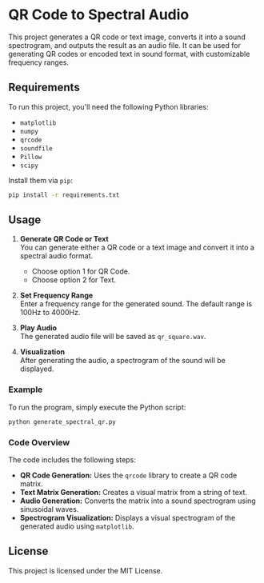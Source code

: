 # QR Code to Spectral Audio

This project generates a QR code or text image, converts it into a sound spectrogram, and outputs the result as an audio file. It can be used for generating QR codes or encoded text in sound format, with customizable frequency ranges.

## Requirements

To run this project, you'll need the following Python libraries:

- `matplotlib`
- `numpy`
- `qrcode`
- `soundfile`
- `Pillow`
- `scipy`

Install them via `pip`:

```bash
pip install -r requirements.txt
```

## Usage

1. **Generate QR Code or Text**  
   You can generate either a QR code or a text image and convert it into a spectral audio format.

    - Choose option 1 for QR Code.
    - Choose option 2 for Text.

2. **Set Frequency Range**  
   Enter a frequency range for the generated sound. The default range is 100Hz to 4000Hz.

3. **Play Audio**  
   The generated audio file will be saved as `qr_square.wav`.

4. **Visualization**  
   After generating the audio, a spectrogram of the sound will be displayed.

### Example

To run the program, simply execute the Python script:

```bash
python generate_spectral_qr.py
```

### Code Overview

The code includes the following steps:

- **QR Code Generation:** Uses the `qrcode` library to create a QR code matrix.
- **Text Matrix Generation:** Creates a visual matrix from a string of text.
- **Audio Generation:** Converts the matrix into a sound spectrogram using sinusoidal waves.
- **Spectrogram Visualization:** Displays a visual spectrogram of the generated audio using `matplotlib`.

## License

This project is licensed under the MIT License.